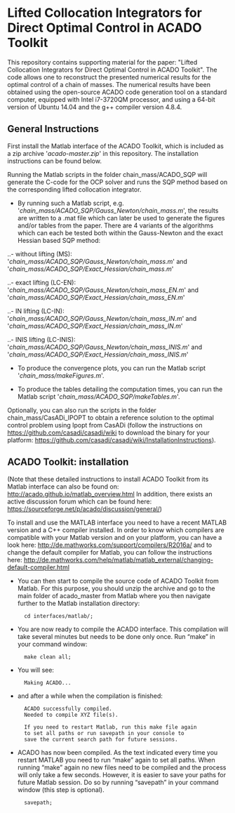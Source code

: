 # Lifted Collocation Integrators for Direct Optimal Control in ACADO Toolkit

This repository contains supporting material for the paper: "Lifted Collocation Integrators for Direct Optimal Control in ACADO Toolkit".
The code allows one to reconstruct the presented numerical results for the optimal control of a chain of masses. The numerical results have been obtained using the open-source ACADO code generation tool on a standard computer, equipped with Intel i7-3720QM processor, and using a 64-bit version of Ubuntu 14.04 and the g++ compiler version 4.8.4.

## General Instructions

First install the Matlab interface of the ACADO Toolkit, which is included as a zip archive '*acado-master.zip*' in this repository. The installation instructions can be found below.

Running the Matlab scripts in the folder chain_mass/ACADO_SQP will generate the C-code for the OCP solver and runs the SQP method based on the corresponding lifted collocation integrator. 

- By running such a Matlab script, e.g. '*chain_mass/ACADO_SQP/Gauss_Newton/chain_mass.m*', the results are written to a .mat file which can later be used to generate the figures and/or tables from the paper. There are 4 variants of the algorithms which can each be tested both within the Gauss-Newton and the exact Hessian based SQP method:

..- without lifting (MS): '*chain_mass/ACADO_SQP/Gauss_Newton/chain_mass.m*' and '*chain_mass/ACADO_SQP/Exact_Hessian/chain_mass.m*'

..- exact lifting (LC-EN): '*chain_mass/ACADO_SQP/Gauss_Newton/chain_mass_EN.m*' and '*chain_mass/ACADO_SQP/Exact_Hessian/chain_mass_EN.m*'

..- IN lifting (LC-IN): '*chain_mass/ACADO_SQP/Gauss_Newton/chain_mass_IN.m*' and '*chain_mass/ACADO_SQP/Exact_Hessian/chain_mass_IN.m*'

..- INIS lifting (LC-INIS): '*chain_mass/ACADO_SQP/Gauss_Newton/chain_mass_INIS.m*' and '*chain_mass/ACADO_SQP/Exact_Hessian/chain_mass_INIS.m*'
				
- To produce the convergence plots, you can run the Matlab script '*chain_mass/makeFigures.m*'. 

- To produce the tables detailing the computation times, you can run the Matlab script '*chain_mass/ACADO_SQP/makeTables.m*'.

Optionally, you can also run the scripts in the folder chain_mass/CasADi_IPOPT to obtain a reference solution to the optimal control problem using Ipopt from CasADi (follow the instructions on https://github.com/casadi/casadi/wiki to download the binary for your platform: https://github.com/casadi/casadi/wiki/InstallationInstructions).

## ACADO Toolkit: installation

(Note that these detailed instructions to install ACADO Toolkit from its Matlab interface can also be found on: http://acado.github.io/matlab_overview.html In addition, there exists an active discussion forum which can be found here: https://sourceforge.net/p/acado/discussion/general/)


To install and use the MATLAB interface you need to have a recent MATLAB version and a C++ compiler installed.
In order to know which compilers are compatible with your Matlab version and on your platform, you can have a look here: http://de.mathworks.com/support/compilers/R2016a/
and to change the default compiler for Matlab, you can follow the instructions here: http://de.mathworks.com/help/matlab/matlab_external/changing-default-compiler.html

- You can then start to compile the source code of ACADO Toolkit from Matlab. For this purpose, you should unzip the archive and go to the main folder of acado_master from Matlab where you then navigate further to the Matlab installation directory:

		cd interfaces/matlab/;

- You are now ready to compile the ACADO interface. This compilation will take several minutes but needs to be done only once. Run “make” in your command window:

		make clean all;

- You will see:

		Making ACADO...

- and after a while when the compilation is finished:

		ACADO successfully compiled.
		Needed to compile XYZ file(s).

		If you need to restart Matlab, run this make file again
		to set all paths or run savepath in your console to
		save the current search path for future sessions.

- ACADO has now been compiled. As the text indicated every time you restart MATLAB you need to run “make” again to set all paths. When running “make” again no new files need to be compiled and the process will only take a few seconds. However, it is easier to save your paths for future Matlab session. Do so by running “savepath” in your command window (this step is optional).

		savepath;

